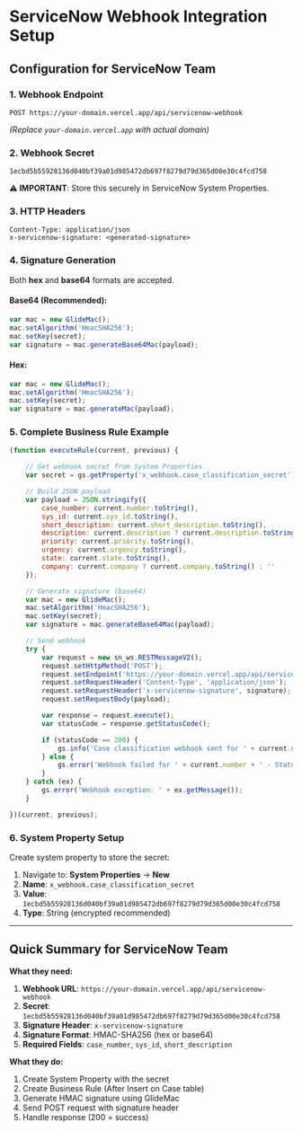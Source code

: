 # ServiceNow Webhook Integration Setup

## Configuration for ServiceNow Team

### 1. Webhook Endpoint
```
POST https://your-domain.vercel.app/api/servicenow-webhook
```
*(Replace `your-domain.vercel.app` with actual domain)*

### 2. Webhook Secret
```
1ecbd5b55928136d040bf39a01d985472db697f8279d79d365d00e30c4fcd758
```
**⚠️ IMPORTANT**: Store this securely in ServiceNow System Properties.

### 3. HTTP Headers
```
Content-Type: application/json
x-servicenow-signature: <generated-signature>
```

### 4. Signature Generation

Both **hex** and **base64** formats are accepted.

#### Base64 (Recommended):
```javascript
var mac = new GlideMac();
mac.setAlgorithm('HmacSHA256');
mac.setKey(secret);
var signature = mac.generateBase64Mac(payload);
```

#### Hex:
```javascript
var mac = new GlideMac();
mac.setAlgorithm('HmacSHA256');
mac.setKey(secret);
var signature = mac.generateMac(payload);
```

### 5. Complete Business Rule Example

```javascript
(function executeRule(current, previous) {

    // Get webhook secret from System Properties
    var secret = gs.getProperty('x_webhook.case_classification_secret');

    // Build JSON payload
    var payload = JSON.stringify({
        case_number: current.number.toString(),
        sys_id: current.sys_id.toString(),
        short_description: current.short_description.toString(),
        description: current.description ? current.description.toString() : '',
        priority: current.priority.toString(),
        urgency: current.urgency.toString(),
        state: current.state.toString(),
        company: current.company ? current.company.toString() : ''
    });

    // Generate signature (base64)
    var mac = new GlideMac();
    mac.setAlgorithm('HmacSHA256');
    mac.setKey(secret);
    var signature = mac.generateBase64Mac(payload);

    // Send webhook
    try {
        var request = new sn_ws.RESTMessageV2();
        request.setHttpMethod('POST');
        request.setEndpoint('https://your-domain.vercel.app/api/servicenow-webhook');
        request.setRequestHeader('Content-Type', 'application/json');
        request.setRequestHeader('x-servicenow-signature', signature);
        request.setRequestBody(payload);

        var response = request.execute();
        var statusCode = response.getStatusCode();

        if (statusCode == 200) {
            gs.info('Case classification webhook sent for ' + current.number);
        } else {
            gs.error('Webhook failed for ' + current.number + ' - Status: ' + statusCode);
        }
    } catch (ex) {
        gs.error('Webhook exception: ' + ex.getMessage());
    }

})(current, previous);
```

### 6. System Property Setup

Create system property to store the secret:

1. Navigate to: **System Properties** → **New**
2. **Name**: `x_webhook.case_classification_secret`
3. **Value**: `1ecbd5b55928136d040bf39a01d985472db697f8279d79d365d00e30c4fcd758`
4. **Type**: String (encrypted recommended)

---

## Quick Summary for ServiceNow Team

**What they need:**

1. **Webhook URL**: `https://your-domain.vercel.app/api/servicenow-webhook`
2. **Secret**: `1ecbd5b55928136d040bf39a01d985472db697f8279d79d365d00e30c4fcd758`
3. **Signature Header**: `x-servicenow-signature`
4. **Signature Format**: HMAC-SHA256 (hex or base64)
5. **Required Fields**: `case_number`, `sys_id`, `short_description`

**What they do:**

1. Create System Property with the secret
2. Create Business Rule (After Insert on Case table)
3. Generate HMAC signature using GlideMac
4. Send POST request with signature header
5. Handle response (200 = success)

